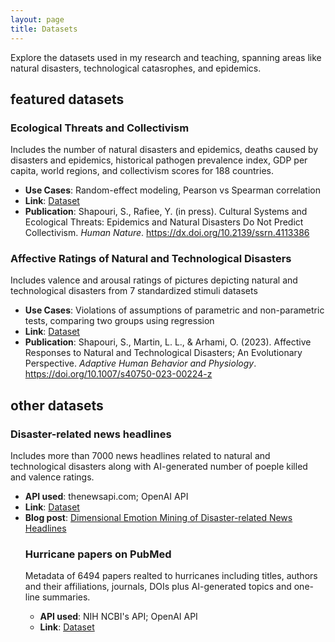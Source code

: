 ```yaml
---
layout: page
title: Datasets
---
```

Explore the datasets used in my research and teaching, spanning areas like natural disasters, technological catasrophes, and epidemics.

## featured datasets  
  
<div style="text-align: left; margin-left: 0; margin-right: auto;">

  <h3>Ecological Threats and Collectivism</h3>
  <p>Includes the number of natural disasters and epidemics, deaths caused by disasters and epidemics, historical pathogen prevalence index, GDP per capita, world regions, and collectivism scores for 188 countries.</p>

  <ul>
    <li><strong>Use Cases</strong>: Random-effect modeling, Pearson vs Spearman correlation </li>
    <li><strong>Link</strong>: <a href="https://github.com/soheilshapouri/epidemics_collectivism/blob/main/Data%20S2.csv">Dataset</a></li>
    <li><strong>Publication</strong>: Shapouri, S., Rafiee, Y. (in press). Cultural Systems and Ecological Threats: Epidemics and Natural Disasters Do Not Predict Collectivism. <em>Human Nature</em>. <a href="https://dx.doi.org/10.2139/ssrn.4113386">https://dx.doi.org/10.2139/ssrn.4113386</a></li>
  </ul>


<h3>Affective Ratings of Natural and Technological Disasters</h3>
<p>Includes valence and arousal ratings of pictures depicting natural and technological disasters from 7 standardized stimuli datasets</p>
<ul>
  <li><strong>Use Cases</strong>: Violations of assumptions of parametric and non-parametric tests, comparing two groups using regression </li>
    <li><strong>Link</strong>: <a href="https://github.com/soheilshapouri/affect_disasters/blob/main/Data%20S2.xlsx">Dataset</a></li>
    <li><strong>Publication</strong>: Shapouri, S., Martin, L. L., & Arhami, O. (2023). Affective Responses to Natural and Technological Disasters; An Evolutionary Perspective. <em>Adaptive Human Behavior and Physiology</em>. <a href="https://doi.org/10.1007/s40750-023-00224-z">https://doi.org/10.1007/s40750-023-00224-z</a></li>
</ul>
</div>
  
## other datasets
<div style="text-align: left; margin-left: 0; margin-right: auto;">
<h3>Disaster-related news headlines</h3>
<p>Includes more than 7000 news headlines related to natural and technological disasters along with AI-generated number of poeple killed and valence ratings.</p>

 <ul>
    <li><strong>API used</strong>: thenewsapi.com; OpenAI API</li>
    <li><strong>Link</strong>: <a href="https://github.com/soheilshapouri/dimensional-emotion-mining-disaster-news/blob/main/news_merged2_v2.csv">Dataset</a></li>
<li><strong>Blog post</strong>: <a href="https://soheilshapouri.github.io/codes/datasets/2025/05/26/DEMDN.html">Dimensional Emotion Mining of Disaster-related News Headlines</a></li>

<div style="text-align: left; margin-left: 0; margin-right: auto;">
<h3>Hurricane papers on PubMed</h3>
<p>Metadata of 6494 papers realted to hurricanes including titles, authors and their affiliations, journals, DOIs plus AI-generated topics and one-line summaries.</p>

 <ul>
    <li><strong>API used</strong>: NIH NCBI's API; OpenAI API</li>
    <li><strong>Link</strong>: <a href="https://github.com/soheilshapouri/disaster_literature/blob/main/pubmed_hurricane_GPT.csv">Dataset</a></li>

